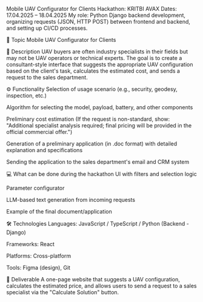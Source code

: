 Mobile UAV Configurator for Clients
Hackathon: KRITBI AVAX
Dates: 17.04.2025 – 18.04.2025
My role: Python Django backend development, organizing requests (JSON, HTTP POST) between frontend and backend, and setting up CI/CD processes.

📌 Topic
Mobile UAV Configurator for Clients

📝 Description
UAV buyers are often industry specialists in their fields but may not be UAV operators or technical experts.
The goal is to create a consultant-style interface that suggests the appropriate UAV configuration based on the client's task, calculates the estimated cost, and sends a request to the sales department.

⚙️ Functionality
Selection of usage scenario (e.g., security, geodesy, inspection, etc.)

Algorithm for selecting the model, payload, battery, and other components

Preliminary cost estimation
(If the request is non-standard, show: "Additional specialist analysis required; final pricing will be provided in the official commercial offer.")

Generation of a preliminary application (in .doc format) with detailed explanation and specifications

Sending the application to the sales department's email and CRM system

💻 What can be done during the hackathon
UI with filters and selection logic

Parameter configurator

LLM-based text generation from incoming requests

Example of the final document/application

🛠 Technologies
Languages: JavaScript / TypeScript / Python (Backend - Django)

Frameworks: React

Platforms: Cross-platform

Tools: Figma (design), Git

🚀 Deliverable
A one-page website that suggests a UAV configuration, calculates the estimated price, and allows users to send a request to a sales specialist via the "Calculate Solution" button.

